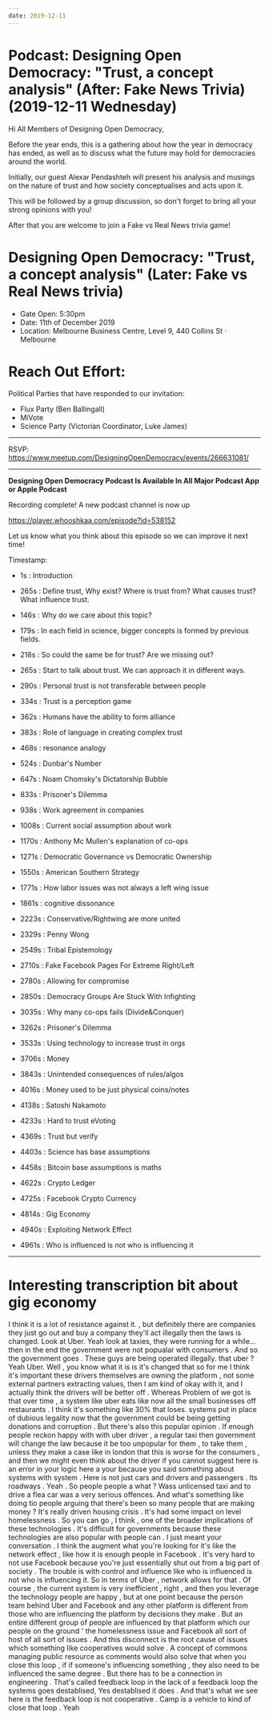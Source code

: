 ```yaml
---
date: 2019-12-11
---
```


# Podcast: Designing Open Democracy: "Trust, a concept analysis" (After: Fake News Trivia) (2019-12-11 Wednesday)

Hi All Members of Designing Open Democracy,

Before the year ends, this is a gathering about how the year in democracy has ended, as well as to discuss what the future may hold for democracies around the world.

Initially, our guest Alexar Pendashteh will present his analysis and musings on the nature of trust and how society conceptualises and acts upon it.

This will be followed by a group discussion, so don't forget to bring all your strong opinions with you!

After that you are welcome to join a Fake vs Real News trivia game!

<!-- more -->

# Designing Open Democracy: "Trust, a concept analysis" (Later: Fake vs Real News trivia)
* Gate Open: 5:30pm
* Date: 11th of December 2019
* Location: Melbourne Business Centre, Level 9, 440 Collins St · Melbourne

# Reach Out Effort:

Political Parties that have responded to our invitation:

* Flux Party (Ben Ballingall)
* MiVote
* Science Party (Victorian Coordinator, Luke James)

---------

RSVP: https://www.meetup.com/DesigningOpenDemocracy/events/266631081/


-----

**Designing Open Democracy Podcast Is Available In All Major Podcast App or Apple Podcast**

Recording complete! A new podcast channel is now up

https://player.whooshkaa.com/episode?id=538152

Let us know what you think about this episode so we can improve it next time!

Timestamp:

* 1s : Introduction

* 265s : Define trust, Why exist? Where is trust from? What causes trust? What influence trust.

* 146s : Why do we care about this topic?

* 179s : In each field in science, bigger concepts is formed by previous fields.

* 218s : So could the same be for trust? Are we missing out?

* 265s : Start to talk about trust. We can approach it in different ways.

* 290s : Personal trust is not transferable between people

* 334s : Trust is a perception game

* 362s : Humans have the ability to form alliance

* 383s : Role of language in creating complex trust

* 468s : resonance analogy

* 524s : Dunbar's Number

* 647s : Noam Chomsky's Dictatorship Bubble

* 833s : Prisoner's Dilemma

* 938s : Work agreement in companies

* 1008s : Current social assumption about work

* 1170s : Anthony Mc Mullen's explanation of co-ops

* 1271s : Democratic Governance vs Democratic Ownership

* 1550s : American Southern Strategy

* 1771s : How labor issues was not always a left wing issue

* 1861s : cognitive dissonance

* 2223s : Conservative/Rightwing are more united

* 2329s : Penny Wong

* 2549s : Tribal Epistemology

* 2710s : Fake Facebook Pages For Extreme Right/Left

* 2780s : Allowing for compromise

* 2850s : Democracy Groups Are Stuck With Infighting

* 3035s : Why many co-ops fails (Divide&Conquer)

* 3262s : Prisoner's Dilemma

* 3533s : Using technology to increase trust in orgs

* 3706s : Money

* 3843s : Unintended consequences of rules/algos

* 4016s : Money used to be just physical coins/notes

* 4138s : Satoshi Nakamoto

* 4233s : Hard to trust eVoting

* 4369s : Trust but verify

* 4403s : Science has base assumptions

* 4458s : Bitcoin base assumptions is maths

* 4622s : Crypto Ledger

* 4725s : Facebook Crypto Currency

* 4814s : Gig Economy

* 4940s : Exploiting Network Effect

* 4961s : Who is influenced is not who is influencing it


----

# Interesting transcription bit about gig economy

I think it is a lot of resistance against  it. , but definitely there are companies they just go out and buy a company  they'll act illegally then the laws is changed. Look at Uber. Yeah look at taxies, they were running for a while... then in the end the government were not popualar with consumers . And so the government goes . These guys are being operated illegally. that uber ? Yeah Uber. Well , you know what it is is it's changed that so for me I think it's important these drivers themselves are owning the platform , not some external   partners extracting values, then I am kind of okay with it, and I actually think the drivers will be better off . Whereas Problem of we got is that over time , a system like uber eats like now all the small businesses off restaurants . I think it's something like 30% that loses. systems put in place of dubious legality now that the government could be being getting donations and corruption . But there's also this popular opinion . If enough people reckon happy with with uber driver , a regular taxi then government will change the law because it be too unpopular for them , to take them , unless they make a case like in london   that this is worse for the  consumers , and then we might even think about the driver if you cannot suggest here is an error in your logic here a your because you said something about systems with system . Here is not just cars and drivers and passengers . Its roadways . Yeah . So people people a what ? Wass unlicensed taxi and to drive a flea car was a very serious offences. And what's something like doing tio people arguing that there's been so many people that are making money ? It's really driven housing crisis . It's had some impact on level homelessness . So you can go , I think , one of the broader implications of these technologies . It's difficult for governments because these technologies are also popular with people can . I just meant your conversation . I think the augment what you're looking for it's like the network effect , like how it is enough people in       Facebook . It's very hard to not use Facebook because you're just essentially shut out from a big part of society . The trouble is with control and influence like who is influenced   is not who is influencing   it. So   in terms of Uber , network allows for that . Of course , the current system is very inefficient , right , and then you leverage the technology people are happy , but at one point because the person team behind Uber and Facebook and any other platform is different from those who are   influencing the platform   by decisions they make . But an entire different group of people are influenced by that platform which our people on the ground  ' the homelessness issue and Facebook all sort of host of all sort of issues . And this disconnect is the root cause of issues which something like cooperatives would solve . A concept of commons managing public resource      as comments would also solve that when you close this loop , if if someone's influencing something , they also need to be influenced the same degree . But there has to be a connection in engineering . That's called feedback loop in the lack of a feedback loop the systems goes destablised, Yes destablised it does . And that's what we see here is the feedback loop is not cooperative . Camp is a vehicle to kind of close that loop . Yeah